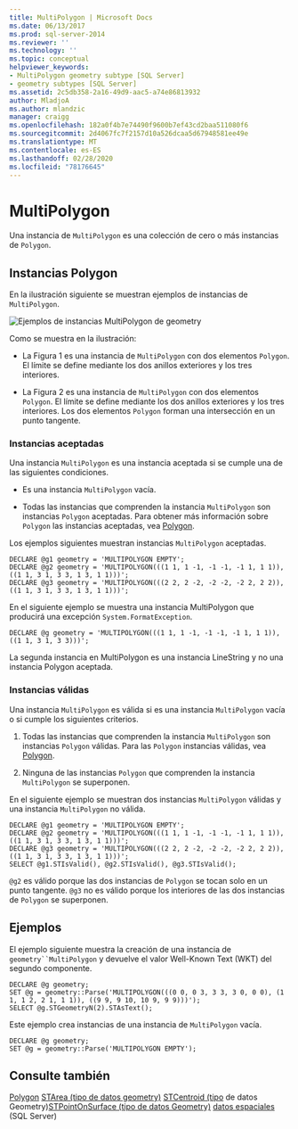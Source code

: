 ```yaml
---
title: MultiPolygon | Microsoft Docs
ms.date: 06/13/2017
ms.prod: sql-server-2014
ms.reviewer: ''
ms.technology: ''
ms.topic: conceptual
helpviewer_keywords:
- MultiPolygon geometry subtype [SQL Server]
- geometry subtypes [SQL Server]
ms.assetid: 2c5db358-2a16-49d9-aac5-a74e86813932
author: MladjoA
ms.author: mlandzic
manager: craigg
ms.openlocfilehash: 182a0f4b7e74490f9600b7ef43cd2baa511080f6
ms.sourcegitcommit: 2d4067fc7f2157d10a526dcaa5d67948581ee49e
ms.translationtype: MT
ms.contentlocale: es-ES
ms.lasthandoff: 02/28/2020
ms.locfileid: "78176645"
---
```

# <a name="multipolygon"></a>MultiPolygon
  Una instancia de `MultiPolygon` es una colección de cero o más instancias de `Polygon`.

## <a name="polygon-instances"></a>Instancias Polygon
 En la ilustración siguiente se muestran ejemplos de instancias de `MultiPolygon`.

 ![Ejemplos de instancias MultiPolygon de geometry](../../database-engine/media/multipolygon.gif "Ejemplos de instancias MultiPolygon de geometry")

 Como se muestra en la ilustración:

-   La Figura 1 es una instancia de `MultiPolygon` con dos elementos `Polygon`. El límite se define mediante los dos anillos exteriores y los tres interiores.

-   La Figura 2 es una instancia de `MultiPolygon` con dos elementos `Polygon`. El límite se define mediante los dos anillos exteriores y los tres interiores. Los dos elementos `Polygon` forman una intersección en un punto tangente.

### <a name="accepted-instances"></a>Instancias aceptadas
 Una instancia `MultiPolygon` es una instancia aceptada si se cumple una de las siguientes condiciones.

-   Es una instancia `MultiPolygon` vacía.

-   Todas las instancias que comprenden la instancia `MultiPolygon` son instancias `Polygon` aceptadas. Para obtener más información sobre `Polygon` las instancias aceptadas, vea [Polygon](../spatial/polygon.md).

 Los ejemplos siguientes muestran instancias `MultiPolygon` aceptadas.

```
DECLARE @g1 geometry = 'MULTIPOLYGON EMPTY';
DECLARE @g2 geometry = 'MULTIPOLYGON(((1 1, 1 -1, -1 -1, -1 1, 1 1)),((1 1, 3 1, 3 3, 1 3, 1 1)))';
DECLARE @g3 geometry = 'MULTIPOLYGON(((2 2, 2 -2, -2 -2, -2 2, 2 2)),((1 1, 3 1, 3 3, 1 3, 1 1)))';
```

 En el siguiente ejemplo se muestra una instancia MultiPolygon que producirá una excepción `System.FormatException`.

```
DECLARE @g geometry = 'MULTIPOLYGON(((1 1, 1 -1, -1 -1, -1 1, 1 1)),((1 1, 3 1, 3 3)))';
```

 La segunda instancia en MultiPolygon es una instancia LineString y no una instancia Polygon aceptada.

### <a name="valid-instances"></a>Instancias válidas
 Una instancia `MultiPolygon` es válida si es una instancia `MultiPolygon` vacía o si cumple los siguientes criterios.

1.  Todas las instancias que comprenden la instancia `MultiPolygon` son instancias `Polygon` válidas. Para las `Polygon` instancias válidas, vea [Polygon](../spatial/polygon.md).

2.  Ninguna de las instancias `Polygon` que comprenden la instancia `MultiPolygon` se superponen.

 En el siguiente ejemplo se muestran dos instancias `MultiPolygon` válidas y una instancia `MultiPolygon` no válida.

```
DECLARE @g1 geometry = 'MULTIPOLYGON EMPTY';
DECLARE @g2 geometry = 'MULTIPOLYGON(((1 1, 1 -1, -1 -1, -1 1, 1 1)),((1 1, 3 1, 3 3, 1 3, 1 1)))';
DECLARE @g3 geometry = 'MULTIPOLYGON(((2 2, 2 -2, -2 -2, -2 2, 2 2)),((1 1, 3 1, 3 3, 1 3, 1 1)))';
SELECT @g1.STIsValid(), @g2.STIsValid(), @g3.STIsValid();
```

 
  `@g2` es válido porque las dos instancias de `Polygon` se tocan solo en un punto tangente. 
  `@g3` no es válido porque los interiores de las dos instancias de `Polygon` se superponen.

## <a name="examples"></a>Ejemplos
 El ejemplo siguiente muestra la creación de una instancia de `geometry``MultiPolygon` y devuelve el valor Well-Known Text (WKT) del segundo componente.

```
DECLARE @g geometry;
SET @g = geometry::Parse('MULTIPOLYGON(((0 0, 0 3, 3 3, 3 0, 0 0), (1 1, 1 2, 2 1, 1 1)), ((9 9, 9 10, 10 9, 9 9)))');
SELECT @g.STGeometryN(2).STAsText();
```

 Este ejemplo crea instancias de una instancia de `MultiPolygon` vacía.

```
DECLARE @g geometry;
SET @g = geometry::Parse('MULTIPOLYGON EMPTY');
```

## <a name="see-also"></a>Consulte también
 [Polygon](../spatial/polygon.md) [STArea &#40;tipo de datos geometry&#41;](/sql/t-sql/spatial-geometry/starea-geometry-data-type) [STCentroid &#40;tipo](/sql/t-sql/spatial-geometry/stcentroid-geometry-data-type) de datos Geometry&#41;[STPointOnSurface &#40;tipo de datos Geometry&#41;](/sql/t-sql/spatial-geometry/stpointonsurface-geometry-data-type) [datos espaciales](../spatial/spatial-data-sql-server.md) &#40;SQL Server&#41;


